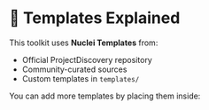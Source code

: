 # 📁 Templates Explained

This toolkit uses **Nuclei Templates** from:

- Official ProjectDiscovery repository
- Community-curated sources
- Custom templates in `templates/`

You can add more templates by placing them inside:

